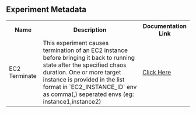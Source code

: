 ## Experiment Metadata

<table>
<tr>
<th> Name </th>
<th> Description </th>
<th> Documentation Link </th>
</tr>
<tr>
 <td> EC2 Terminate </td>
 <td> This experiment causes termination of an EC2 instance before bringing it back to running state after the specified chaos duration. One or more target instance is provided in the list format in `EC2_INSTANCE_ID` env as comma(,) seperated envs (eg: instance1,instance2)</td>
 <td>  <a href="https://docs.litmuschaos.io/docs/ec2-terminate-by-id/"> Click Here </a> </td>
 </tr>
 </table>

